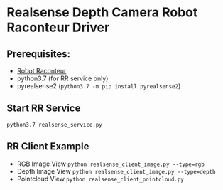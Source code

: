 # Realsense Depth Camera Robot Raconteur Driver

## Prerequisites:
* [Robot Raconteur](https://github.com/robotraconteur/robotraconteur/wiki/Download)
* python3.7 (for RR service only)
* pyrealsense2 (`python3.7 -m pip install pyrealsense2`)


## Start RR Service
`python3.7 realsense_service.py`


## RR Client Example
* RGB Image View
`python realsense_client_image.py --type=rgb`
* Depth Image View
`python realsense_client_image.py --type=depth`
* Pointcloud View
`python realsense_client_pointcloud.py`
